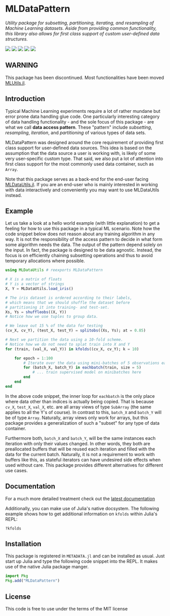 # MLDataPattern

*Utility package for subsetting, partitioning, iterating, and
resampling of Machine Learning datasets. Aside from providing
common functionality, this library also allows for first class
support of custom user-defined data structures.*

[![][license-img]][license-url]
[![][docs-dev-img]][docs-dev-url]
[![][travis-img]][travis-url]
[![][pkgeval-img]][pkgeval-url]
[![][coveralls-img]][coveralls-url]

## WARNING

This package has been discontinued. Most functionalities have been moved [MLUtils.jl](https://github.com/JuliaML/MLUtils.jl).

## Introduction

Typical Machine Learning experiments require a lot of rather
mundane but error prone data handling glue code. One particularly
interesting category of data handling functionality - and the
sole focus of this package - are what we call **data access
pattern**. These "pattern" include *subsetting*, *resampling*,
*iteration*, and *partitioning* of various types of data sets.

MLDataPattern was designed around the core requirement of
providing first class support for user-defined data sources. This
idea is based on the assumption that the data source a user is
working with, is likely of some very user-specific custom type.
That said, we also put a lot of attention into first class
support for the most commonly used data container, such as
`Array`.

Note that this package serves as a back-end for the end-user
facing [MLDataUtils.jl](https://github.com/JuliaML/MLDataUtils.jl).
If you are an end-user who is mainly interested in working with
data interactively and conveniently you may want to use MLDataUtils
instead.

## Example

Let us take a look at a hello world example (with little
explanation) to get a feeling for how to use this package in a
typical ML scenario. Note how the code snippet below does not
reason about any training algorithm in any way. It is not the
responsibility of the access pattern to decide in what form some
algorithm needs the data. The output of the pattern depend solely
on the input. In fact, the package is designed to be data
agnostic. Instead, the focus is on efficiently chaining
subsetting operations and thus to avoid temporary allocations
where possible.

```julia
using MLDataUtils # reexports MLDataPattern

# X is a matrix of floats
# Y is a vector of strings
X, Y = MLDataUtils.load_iris()

# The iris dataset is ordered according to their labels,
# which means that we should shuffle the dataset before
# partitioning it into training- and test-set.
Xs, Ys = shuffleobs((X, Y))
# Notice how we use tuples to group data.

# We leave out 15 % of the data for testing
(cv_X, cv_Y), (test_X, test_Y) = splitobs((Xs, Ys); at = 0.85)

# Next we partition the data using a 10-fold scheme.
# Notice how we do not need to splat train into X and Y
for (train, (val_X, val_Y)) in kfolds((cv_X, cv_Y); k = 10)

    for epoch = 1:100
        # Iterate over the data using mini-batches of 5 observations each
        for (batch_X, batch_Y) in eachbatch(train, size = 5)
            # ... train supervised model on minibatches here
        end
    end
end
```

In the above code snippet, the inner loop for `eachbatch` is the
only place where data other than indices is actually being
copied. That is because `cv_X`, `test_X`, `val_X`, etc. are all
array views of type `SubArray` (the same applies to all the Y's
of course). In contrast to this, `batch_X` and `batch_Y` will be
of type `Array`. Naturally, array views only work for arrays, but
this package provides a generalization of such a "subset" for any
type of data container.

Furthermore both, `batch_X` and `batch_Y`, will be the same
instances each iteration with only their values changed. In other
words, they both are preallocated buffers that will be reused
each iteration and filled with the data for the current batch.
Naturally, it is not a requirement to work with buffers like
this, as stateful iterators can have undesired side effects when
used without care. This package provides different alternatives
for different use cases.

## Documentation

For a much more detailed treatment check out the [latest documentation](http://mldatapatternjl.readthedocs.io/en/latest/)

Additionally, you can make use of Julia's native docsystem. The
following example shows how to get additional information on
`kfolds` within Julia's REPL:

```
?kfolds
```

## Installation

This package is registered in `METADATA.jl` and can be installed
as usual. Just start up Julia and type the following code snippet
into the REPL. It makes use of the native Julia package manger.

```julia
import Pkg
Pkg.add("MLDataPattern")
```

## License

This code is free to use under the terms of the MIT license


<!-- URLS -->

[pkgeval-img]: https://juliaci.github.io/NanosoldierReports/pkgeval_badges/M/MLDataPattern.svg
[pkgeval-url]: https://juliaci.github.io/NanosoldierReports/pkgeval_badges/report.html
[travis-img]: https://api.travis-ci.org/JuliaML/MLDataPattern.jl.svg
[travis-url]: https://travis-ci.org/JuliaML/MLDataPattern.jl
[license-img]: https://img.shields.io/badge/license-MIT-brightgreen.svg?style=flat
[license-url]: LICENSE.md
[coveralls-img]: https://coveralls.io/repos/github/JuliaML/MLDataPattern.jl/badge.svg?branch=master
[coveralls-url]: https://coveralls.io/github/JuliaML/MLDataPattern.jl?branch=master
[docs-dev-img]: https://img.shields.io/badge/docs-latest-blue.svg?style=flat
[docs-dev-url]: http://mldatapatternjl.readthedocs.io/en/latest/?badge=latest
